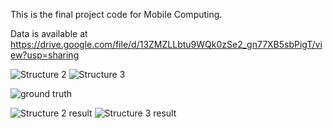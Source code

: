 This is the final project code for Mobile Computing.

Data is available at https://drive.google.com/file/d/13ZMZLLbtu9WQk0zSe2_gn77XB5sbPigT/view?usp=sharing

![Structure 2](https://github.com/WuLoli/Mobile-Computing/blob/master/Loss_structure_2.PNG)
![Structure 3](https://github.com/WuLoli/Mobile-Computing/blob/master/Loss_structure_3.PNG)

![ground truth](https://github.com/WuLoli/Mobile-Computing/blob/master/ground_truth.png)

![Structure 2 result](https://github.com/WuLoli/Mobile-Computing/blob/master/Result_loss_structure_2.png)
![Structure 3 result](https://github.com/WuLoli/Mobile-Computing/blob/master/Result_loss_structure_3.png)

